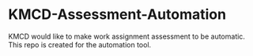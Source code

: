 # KMCD-Assessment-Automation
KMCD would like to make work assignment assessment to be automatic. This repo is created for the automation tool.
